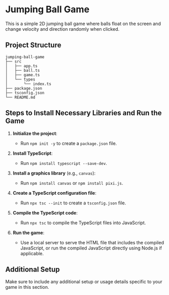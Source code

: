 # Jumping Ball Game

This is a simple 2D jumping ball game where balls float on the screen and change velocity and direction randomly when clicked.

## Project Structure

```
jumping-ball-game
├── src
│   ├── app.ts
│   ├── ball.ts
│   ├── game.ts
│   └── types
│       └── index.ts
├── package.json
├── tsconfig.json
└── README.md
```

## Steps to Install Necessary Libraries and Run the Game

1. **Initialize the project**:
   - Run `npm init -y` to create a `package.json` file.

2. **Install TypeScript**:
   - Run `npm install typescript --save-dev`.

3. **Install a graphics library** (e.g., `canvas`):
   - Run `npm install canvas` or `npm install pixi.js`.

4. **Create a TypeScript configuration file**:
   - Run `npx tsc --init` to create a `tsconfig.json` file.

5. **Compile the TypeScript code**:
   - Run `npx tsc` to compile the TypeScript files into JavaScript.

6. **Run the game**:
   - Use a local server to serve the HTML file that includes the compiled JavaScript, or run the compiled JavaScript directly using Node.js if applicable.

## Additional Setup

Make sure to include any additional setup or usage details specific to your game in this section.